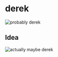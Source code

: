 # derek
![probably derek](https://i.imgur.com/Z7NuXv9.jpg)

## Idea

![actually maybe derek](https://i.imgur.com/YQ5E1ca.png)
